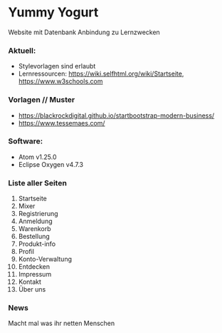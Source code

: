 # Yummy Yogurt
Website mit Datenbank Anbindung zu Lernzwecken

### Aktuell:
- Stylevorlagen sind erlaubt
- Lernressourcen: https://wiki.selfhtml.org/wiki/Startseite, https://www.w3schools.com

### Vorlagen // Muster

 -  https://blackrockdigital.github.io/startbootstrap-modern-business/
 -  https://www.tessemaes.com/

### Software:
 - Atom v1.25.0
 - Eclipse Oxygen v4.7.3

### Liste aller Seiten
 1. Startseite
 2. Mixer
 3. Registrierung
 4. Anmeldung
 5. Warenkorb
 6. Bestellung
 7. Produkt-info
 8. Profil
 9. Konto-Verwaltung
 10. Entdecken
 11. Impressum
 12. Kontakt
 13. Über uns

### News
Macht mal was ihr netten Menschen
